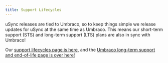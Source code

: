 ```yaml
---
title: Support Lifecycles
---
```


uSync releases are tied to Umbraco, so to keep things simple we release updates for uSync at the same time as Umbraco. This means our short-term support (STS) and long-term support (LTS) plans are also in sync with Umbraco!

Our [support lifecycles page is here](/SupportLifecycles), and the [Umbraco long-term support and end-of-life page is over here!](https://umbraco.com/products/knowledge-center/long-term-support-and-end-of-life/)

